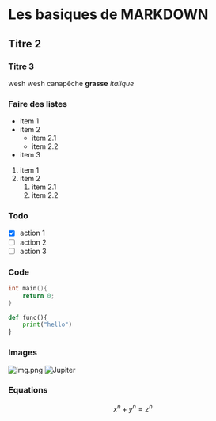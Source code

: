 # Les basiques de MARKDOWN
## Titre 2
### Titre 3
wesh wesh canapêche **grasse**
*italique*
### Faire des listes
- item 1
- item 2
    - item 2.1
    - item 2.2
- item 3
1. item 1
1. item 2
    1. item 2.1
    1. item 2.2
### Todo
- [X] action 1
- [ ] action 2
- [ ] action 3
### Code
```c
int main(){
    return 0;
}
```
```python
def func(){
    print("hello")
}
```
### Images
![img.png](img.png)
![Jupiter](https://commons.wikimedia.org/wiki/File:Hubble%E2%80%99s_observation_of_Jupiter_in_2021_(51688147562).jpg?uselang=fr)
### Equations
$$ x^n + y^n = z^n $$


